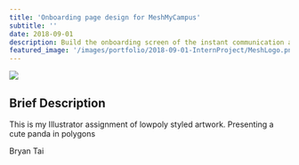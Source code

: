 ```yaml
---
title: 'Onboarding page design for MeshMyCampus'
subtitle: ''
date: 2018-09-01 
description: Build the onboarding screen of the instant communication application for startup company.
featured_image: '/images/portfolio/2018-09-01-InternProject/MeshLogo.png'
---
```


![](/images/portfolio/2018-09-01-InternProject/artwork.png)

## Brief Description

This is my Illustrator assignment of lowpoly styled artwork. Presenting a cute panda in polygons 

Bryan Tai                                                                                